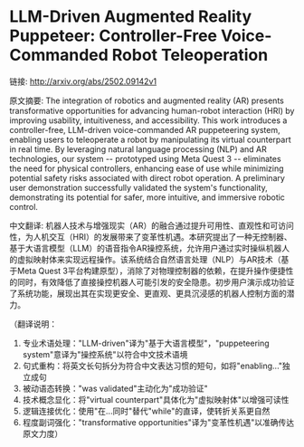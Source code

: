 # LLM-Driven Augmented Reality Puppeteer: Controller-Free Voice-Commanded Robot Teleoperation

链接: http://arxiv.org/abs/2502.09142v1

原文摘要:
The integration of robotics and augmented reality (AR) presents
transformative opportunities for advancing human-robot interaction (HRI) by
improving usability, intuitiveness, and accessibility. This work introduces a
controller-free, LLM-driven voice-commanded AR puppeteering system, enabling
users to teleoperate a robot by manipulating its virtual counterpart in real
time. By leveraging natural language processing (NLP) and AR technologies, our
system -- prototyped using Meta Quest 3 -- eliminates the need for physical
controllers, enhancing ease of use while minimizing potential safety risks
associated with direct robot operation. A preliminary user demonstration
successfully validated the system's functionality, demonstrating its potential
for safer, more intuitive, and immersive robotic control.

中文翻译:
机器人技术与增强现实（AR）的融合通过提升可用性、直观性和可访问性，为人机交互（HRI）的发展带来了变革性机遇。本研究提出了一种无控制器、基于大语言模型（LLM）的语音指令AR操控系统，允许用户通过实时操纵机器人的虚拟映射体来实现远程操作。该系统结合自然语言处理（NLP）与AR技术（基于Meta Quest 3平台构建原型），消除了对物理控制器的依赖，在提升操作便捷性的同时，有效降低了直接操控机器人可能引发的安全隐患。初步用户演示成功验证了系统功能，展现出其在实现更安全、更直观、更具沉浸感的机器人控制方面的潜力。

（翻译说明：
1. 专业术语处理："LLM-driven"译为"基于大语言模型"，"puppeteering system"意译为"操控系统"以符合中文技术语境
2. 句式重构：将英文长句拆分为符合中文表达习惯的短句，如将"enabling..."独立成句
3. 被动语态转换："was validated"主动化为"成功验证"
4. 技术概念显化：将"virtual counterpart"具体化为"虚拟映射体"以增强可读性
5. 逻辑连接优化：使用"在...同时"替代"while"的直译，使转折关系更自然
6. 程度副词强化："transformative opportunities"译为"变革性机遇"以准确传达原文力度）
